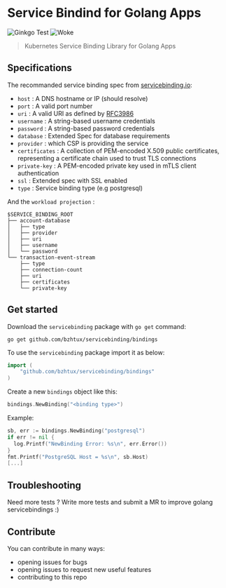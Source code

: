 # Service Bindind for Golang Apps

![Ginkgo Test](https://github.com/bzhtux/servicebinding/actions/workflows/ginkgo_tests.yml/badge.svg) ![Woke](https://github.com/bzhtux/servicebinding/actions/workflows/woke.yaml/badge.svg)

> Kubernetes Service Binding Library for Golang Apps

## Specifications

The recommanded service binding spec from [servicebinding.io](https://servicebinding.io/):

* `host` : A DNS hostname or IP (should resolve)
* `port` : A valid port number
* `uri` : A valid URI as defined by [RFC3986](https://tools.ietf.org/html/rfc3986)
* `username` : A string-based username credentials
* `password` : A string-based password credentials
* `database` : Extended Spec for database requirements
* `provider` : which CSP is providing the service
* `certificates` : A collection of PEM-encoded X.509 public certificates, representing a certificate chain used to trust TLS connections
* `private-key` : A PEM-encoded private key used in mTLS client authentication
* `ssl` : Extended spec with SSL enabled
* `type` : Service binding type (e.g postgresql)

And the `workload projection` :

```text
$SERVICE_BINDING_ROOT
├── account-database
│   ├── type
│   ├── provider
│   ├── uri
│   ├── username
│   └── password
└── transaction-event-stream
    ├── type
    ├── connection-count
    ├── uri
    ├── certificates
    └── private-key
```

## Get started

Download the `servicebinding` package with `go get` command:

```shell
go get github.com/bzhtux/servicebinding/bindings
```

To use the `servicebinding` package import it as below:

```go
import (
    "github.com/bzhtux/servicebinding/bindings"
)
```

Create a new `bindings` object like this:

```go
bindings.NewBinding("<binding type>")
```

Example:

```go
sb, err := bindings.NewBinding("postgresql")
if err != nil {
  log.Printf("NewBinding Error: %s\n", err.Error())
}
fmt.Printf("PostgreSQL Host = %s\n", sb.Host)
[...]
```

## Troubleshooting

Need more tests ? Write more tests and submit a MR to improve golang servicebindings :)

## Contribute

You can contribute in many ways:

* opening issues for bugs
* opening issues to request new useful features
* contributing to this repo
